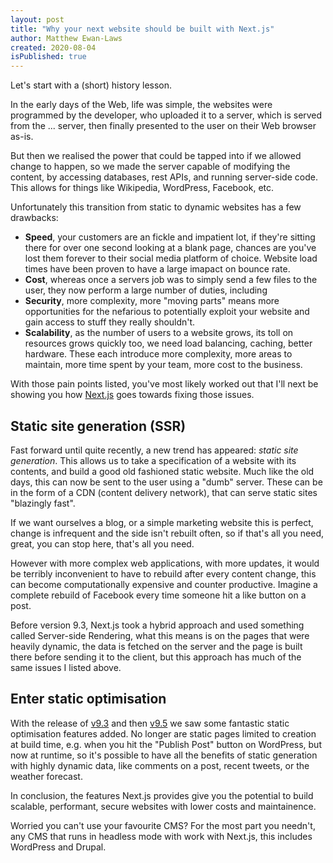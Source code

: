 ```yaml
---
layout: post
title: "Why your next website should be built with Next.js"
author: Matthew Ewan-Laws
created: 2020-08-04
isPublished: true
---
```


Let's start with a (short) history lesson.

In the early days of the Web, life was simple, the websites were programmed by the developer, who uploaded it to a server, which is served from the ... server, then finally presented to the user on their Web browser as-is.

But then we realised the power that could be tapped into if we allowed change to happen, so we made the server capable of modifying the content, by accessing databases, rest APIs, and running server-side code. This allows for things like Wikipedia, WordPress, Facebook, etc.

Unfortunately this transition from static to dynamic websites has a few drawbacks:

- **Speed**, your customers are an fickle and impatient lot, if they're sitting there for over one second looking at a blank page, chances are you've lost them forever to their social media platform of choice. Website load times have been proven to have a large imapact on bounce rate.
- **Cost**, whereas once a servers job was to simply send a few files to the user, they now perform a large number of duties, including 
- **Security**, more complexity, more "moving parts" means more opportunities for the nefarious to potentially exploit your website and gain access to stuff they really shouldn't.
- **Scalability**, as the number of users to a website grows, its toll on resources grows quickly too, we need load balancing, caching, better hardware. These each introduce more complexity, more areas to maintain, more time spent by your team, more cost to the business.

With those pain points listed, you've most likely worked out that I'll next be showing you how [Next.js](https://nextjs.org/) goes towards fixing those issues.

## Static site generation (SSR)

Fast forward until quite recently, a new trend has appeared: *static site generation*. This allows us to take a specification of a website with its contents, and build a good old fashioned static website. Much like the old days, this can now be sent to the user using a "dumb" server. These can be in the form of a CDN (content delivery network), that can serve static sites "blazingly fast".

If we want ourselves a blog, or a simple marketing website this is perfect, change is infrequent and the side isn't rebuilt often, so if that's all you need, great, you can stop here, that's all you need.

However with more complex web applications, with more updates, it would be terribly inconvenient to have to rebuild after every content change, this can become computationally expensive and counter productive. Imagine a complete rebuild of Facebook every time someone hit a like button on a post.

Before version 9.3, Next.js took a hybrid approach and used something called Server-side Rendering, what this means is on the pages that were heavily dynamic, the data is fetched on the server and the page is built there before sending it to the client, but this approach has much of the same issues I listed above.

## Enter static optimisation

With the release of [v9.3](https://nextjs.org/blog/next-9-3) and then [v9.5](https://nextjs.org/blog/next-9-5) we saw some fantastic static optimisation features added. No longer are static pages limited to creation at build time, e.g. when you hit the "Publish Post" button on WordPress, but now at runtime, so it's possible to have all the benefits of static generation with highly dynamic data, like comments on a post, recent tweets, or the weather forecast.

In conclusion, the features Next.js provides give you the potential to build scalable, performant, secure websites with lower costs and maintainence.

Worried you can't use your favourite CMS? For the most part you needn't, any CMS that runs in headless mode with work with Next.js, this includes WordPress and Drupal.
